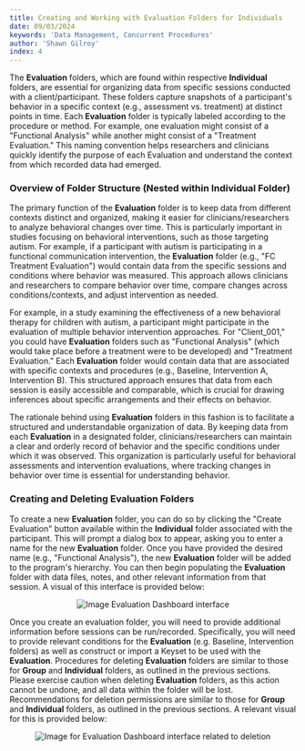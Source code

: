 ```yaml
---
title: Creating and Working with Evaluation Folders for Individuals
date: 09/03/2024
keywords: 'Data Management, Concurrent Procedures'
author: 'Shawn Gilroy'
index: 4
---
```


The **Evaluation** folders, which are found within respective **Individual** folders, are essential for organizing data from specific sessions conducted with a client/participant. These folders capture snapshots of a participant's behavior in a specific context (e.g., assessment vs. treatment) at distinct points in time. Each **Evaluation** folder is typically labeled according to the procedure or method. For example, one evaluation might consist of a "Functional Analysis" while another might consist of a "Treatment Evaluation." This naming convention helps researchers and clinicians quickly identify the purpose of each Evaluation and understand the context from which recorded data had emerged.

### Overview of Folder Structure (Nested within Individual Folder)

The primary function of the **Evaluation** folder is to keep data from different contexts distinct and organized, making it easier for clinicians/researchers to analyze behavioral changes over time. This is particularly important in studies focusing on behavioral interventions, such as those targeting autism. For example, if a participant with autism is participating in a functional communication intervention, the **Evaluation** folder (e.g., "FC Treatment Evaluation") would contain data from the specific sessions and conditions where behavior was measured. This approach allows clinicians and researchers to compare behavior over time, compare changes across conditions/contexts, and adjust intervention as needed.

For example, in a study examining the effectiveness of a new behavioral therapy for children with autism, a participant might participate in the evaluation of multiple behavior intervention approaches. For "Client_001," you could have **Evaluation** folders such as "Functional Analysis" (which would take place before a treatment were to be developed) and "Treatment Evaluation." Each **Evaluation** folder would contain data that are associated with specific contexts and procedures (e.g., Baseline, Intervention A, Intervention B). This structured approach ensures that data from each session is easily accessible and comparable, which is crucial for drawing inferences about specific arrangements and their effects on behavior.

The rationale behind using **Evaluation** folders in this fashion is to facilitate a structured and understandable organization of data. By keeping data from each **Evaluation** in a designated folder, clinicians/researchers can maintain a clear and orderly record of behavior and the specific conditions under which it was observed. This organization is particularly useful for behavioral assessments and intervention evaluations, where tracking changes in behavior over time is essential for understanding behavior.

### Creating and Deleting Evaluation Folders

To create a new **Evaluation** folder, you can do so by clicking the "Create Evaluation" button available within the **Individual** folder associated with the participant. This will prompt a dialog box to appear, asking you to enter a name for the new **Evaluation** folder. Once you have provided the desired name (e.g., "Functional Analysis"), the new **Evaluation** folder will be added to the program's hierarchy. You can then begin populating the **Evaluation** folder with data files, notes, and other relevant information from that session. A visual of this interface is provided below:

<div align="center" width="100%">
    <img src="/docs/folder_preview_evaluations.png" alt="Image Evaluation Dashboard interface"/>
</div>

Once you create an evaluation folder, you will need to provide additional information before sessions can be run/recorded. Specifically, you will need to provide relevant conditions for the **Evaluation** (e.g. Baseline, Intervention folders) as well as construct or import a Keyset to be used with the **Evaluation**. Procedures for deleting **Evaluation** folders are similar to those for **Group** and **Individual** folders, as outlined in the previous sections. Please exercise caution when deleting **Evaluation** folders, as this action cannot be undone, and all data within the folder will be lost. Recommendations for deletion permissions are similar to those for **Group** and **Individual** folders, as outlined in the previous sections. A relevant visual for this is provided below:

<div align="center" width="100%">
    <img src="/docs/folder_preview_evaluations_delete.png" alt="Image for Evaluation Dashboard interface related to deletion"/>
</div>
